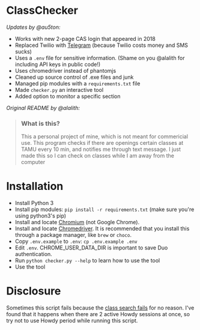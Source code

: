 # ClassChecker

_Updates by @au5ton:_

- Works with new 2-page CAS login that appeared in 2018
- Replaced Twilio with [Telegram](https://telegram.org) (because Twilio costs money and SMS sucks)
- Uses a `.env` file for sensitive information. (Shame on you @alalith for including API keys in public code!)
- Uses chromedriver instead of phantomjs
- Cleaned up source control of .exe files and junk
- Managed pip modules with a `requirements.txt` file
- Made `checker.py` an interactive tool
- Added option to monitor a specific section

_Original README by @alalith:_
> ### What is this?
> This a personal project of mine, which is not meant for commericial use. This program checks if there are openings certain classes at TAMU every 10 min, and notifies me through text message. I just made this so I can check on classes while I am away from the computer

# Installation
- Install Python 3
- Install pip modules: `pip install -r requirements.txt` (make sure you're using python3's pip)
- Install and locate [Chromium](https://www.chromium.org/getting-involved/download-chromium) (not Google Chrome).
- Install and locate [Chromedriver](http://chromedriver.chromium.org/downloads). It is recommended that you install this through a package manager, like `brew` or `choco`.
- Copy `.env.example` to `.env`: `cp .env.example .env`
- Edit `.env`. CHROME_USER_DATA_DIR is important to save Duo authentication.
- Run `python checker.py --help` to learn how to use the tool
- Use the tool

# Disclosure
Sometimes this script fails because the [class search fails](img/fail.png) for no reason. I've found that it happens when there are 2 active Howdy sessions at once, so try not to use Howdy period while running this script.
